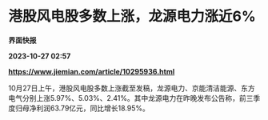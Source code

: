 # 港股风电股多数上涨，龙源电力涨近6%
**界面快报**

**2023-10-27 02:57**

**https://www.jiemian.com/article/10295936.html**

10月27日上午，港股风电股多数上涨截至发稿，龙源电力、京能清洁能源、东方电气分别上涨5.97%、5.03%、2.41%。其中龙源电力在昨晚发布公告称，前三季度归母净利润63.79亿元，同比增长18.95%。